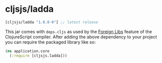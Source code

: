 # cljsjs/ladda

[](dependency)
```clojure
[cljsjs/ladda "1.0.0-0"] ;; latest release
```
[](/dependency)

This jar comes with `deps.cljs` as used by the [Foreign Libs][flibs] feature
of the ClojureScript compiler. After adding the above dependency to your project
you can require the packaged library like so:

```clojure
(ns application.core
  (:require [cljsjs.ladda]))
```

[flibs]: https://clojurescript.org/reference/packaging-foreign-deps
